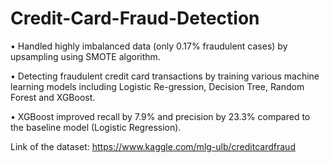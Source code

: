 # Credit-Card-Fraud-Detection

• Handled highly imbalanced data (only 0.17% fraudulent cases) by upsampling using SMOTE algorithm.

• Detecting fraudulent credit card transactions by training various machine learning models including Logistic Re-gression, Decision Tree, Random Forest and XGBoost.

• XGBoost improved recall by 7.9% and precision by 23.3% compared to the baseline model (Logistic Regression).

Link of the dataset: https://www.kaggle.com/mlg-ulb/creditcardfraud
